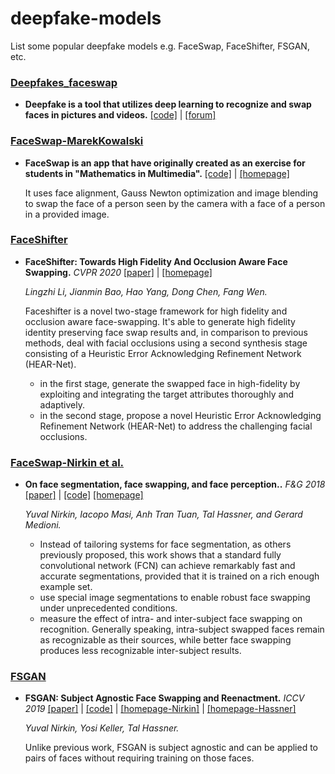 # deepfake-models
List some popular deepfake models e.g. FaceSwap, FaceShifter, FSGAN, etc.


### [Deepfakes_faceswap](#deepfakes)

- **Deepfake is a tool that utilizes deep learning to recognize and swap faces in pictures and videos.**  [[code]](https://github.com/deepfakes/faceswap) | [[forum]](https://forum.faceswap.dev/)

     
### [FaceSwap-MarekKowalski](#faceswap)

- **FaceSwap is an app that have originally created as an exercise for students in "Mathematics in Multimedia".**  [[code]](https://github.com/MarekKowalski/FaceSwap) | [[homepage]](http://home.elka.pw.edu.pl/~mkowals6/doku.php)

    It uses face alignment, Gauss Newton optimization and image blending to swap the face of a person seen by the camera with a face of a person in a provided image.


       
     
### [FaceShifter](#faceshifter)

- **FaceShifter: Towards High Fidelity And Occlusion Aware Face Swapping.**  *CVPR 2020*  [[paper]](https://arxiv.org/pdf/1912.13457.pdf) | [[homepage]](https://lingzhili.com/)

     *Lingzhi Li, Jianmin Bao, Hao Yang, Dong Chen, Fang Wen.*
     
     Faceshifter is a novel two-stage framework for high fidelity and occlusion aware face-swapping. It's able to generate high fidelity identity preserving face swap results and, in comparison to previous methods, deal with facial occlusions using a second synthesis stage consisting of a Heuristic Error Acknowledging Refinement Network (HEAR-Net). 
     - in the first stage, generate the swapped face in high-fidelity by exploiting and integrating the target attributes thoroughly and adaptively.
     - in the second stage, propose a novel Heuristic Error Acknowledging Refinement Network (HEAR-Net) to address the challenging facial occlusions.
     
     
### [FaceSwap-Nirkin et al.](#Nirkin)

- **On face segmentation, face swapping, and face perception..**  *F&G 2018* [[paper]](https://arxiv.org/pdf/1912.13457.pdf) | [[code]](https://github.com/YuvalNirkin/face_swap) [[homepage]](https://nirkin.com/face-swap-project/)

     *Yuval Nirkin, Iacopo Masi, Anh Tran Tuan, Tal Hassner, and Gerard Medioni.*
     
     - Instead of tailoring systems for face segmentation, as others previously proposed, this work shows that a standard fully convolutional network (FCN) can achieve remarkably fast and accurate segmentations, provided that it is trained on a rich enough example set.
     - use special image segmentations to enable robust face swapping under unprecedented conditions.
     - measure the effect of intra- and inter-subject face swapping on recognition. Generally speaking, intra-subject swapped faces remain as recognizable as their sources, while better face swapping produces less recognizable inter-subject results.
    
### [FSGAN](#Nirkin)

- **FSGAN: Subject Agnostic Face Swapping and Reenactment.** *ICCV 2019* [[paper]](https://arxiv.org/pdf/1908.05932.pdf) | [[code]](https://github.com/YuvalNirkin/fsgan) |  [[homepage-Nirkin]](https://nirkin.com/fsgan/) | [[homepage-Hassner]](https://talhassner.github.io/home/publication/2019_ICCV_2)

     *Yuval Nirkin, Yosi Keller, Tal Hassner.*
     
     Unlike previous work, FSGAN is subject agnostic and can be applied to pairs of faces without requiring training on those faces.


    
    
